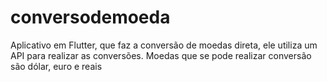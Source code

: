 # conversodemoeda
Aplicativo em Flutter, que faz a conversão de moedas direta, ele utiliza um API para realizar as conversões. Moedas que se pode realizar conversão são dólar, euro e reais  
